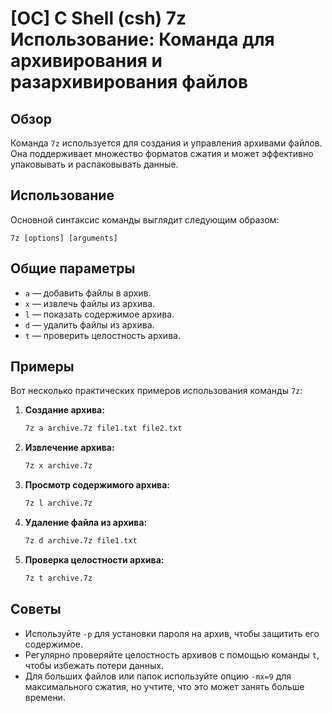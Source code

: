 # [ОС] C Shell (csh) 7z Использование: Команда для архивирования и разархивирования файлов

## Обзор
Команда `7z` используется для создания и управления архивами файлов. Она поддерживает множество форматов сжатия и может эффективно упаковывать и распаковывать данные.

## Использование
Основной синтаксис команды выглядит следующим образом:
```
7z [options] [arguments]
```

## Общие параметры
- `a` — добавить файлы в архив.
- `x` — извлечь файлы из архива.
- `l` — показать содержимое архива.
- `d` — удалить файлы из архива.
- `t` — проверить целостность архива.

## Примеры
Вот несколько практических примеров использования команды `7z`:

1. **Создание архива:**
   ```bash
   7z a archive.7z file1.txt file2.txt
   ```

2. **Извлечение архива:**
   ```bash
   7z x archive.7z
   ```

3. **Просмотр содержимого архива:**
   ```bash
   7z l archive.7z
   ```

4. **Удаление файла из архива:**
   ```bash
   7z d archive.7z file1.txt
   ```

5. **Проверка целостности архива:**
   ```bash
   7z t archive.7z
   ```

## Советы
- Используйте `-p` для установки пароля на архив, чтобы защитить его содержимое.
- Регулярно проверяйте целостность архивов с помощью команды `t`, чтобы избежать потери данных.
- Для больших файлов или папок используйте опцию `-mx=9` для максимального сжатия, но учтите, что это может занять больше времени.